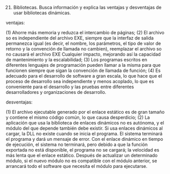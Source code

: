 21. Bibliotecas. Busca información y explica las ventajas y desventajas de usar
bibliotecas dinámicas.


ventajas: 

(1) Ahorre más memoria y reduzca el intercambio de páginas;
(2) El archivo so es independiente del archivo EXE, siempre que la interfaz de salida permanezca igual (es decir, el nombre, los parámetros, el tipo de valor de retorno y la convención de llamada no cambien), reemplazar el archivo so no causará el archivo EXE Cualquier impacto, mejorando así la capacidad de mantenimiento y la escalabilidad;
(3) Los programas escritos en diferentes lenguajes de programación pueden llamar a la misma para que funcionen siempre que sigan la convención de llamada de función;
(4) Es adecuado para el desarrollo de software a gran escala, lo que hace que el proceso de desarrollo sea independiente y menos acoplado, lo que es conveniente para el desarrollo y las pruebas entre diferentes desarrolladores y organizaciones de desarrollo.

desventajas:

(1) El archivo ejecutable generado por el enlace estático es de gran tamaño y contiene el mismo código común, lo que causa desperdicio;
(2) La aplicación que usa la biblioteca de enlaces dinámicos no es autónoma, y ​​el módulo del que depende también debe existir. Si usa enlaces dinámicos al cargar, la DLL no existe cuando se inicia el programa. El sistema terminará el programa y dará un mensaje de error. Con el enlace dinámico en tiempo de ejecución, el sistema no terminará, pero debido a que la función exportada no está disponible, el programa no se cargará; la velocidad es más lenta que el enlace estático. Después de actualizar un determinado módulo, si el nuevo módulo no es compatible con el módulo anterior, se arrancará todo el software que necesita el módulo para ejecutarse.

